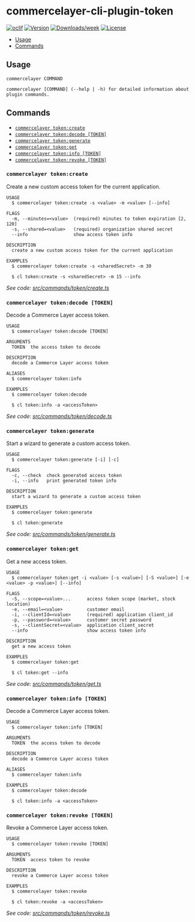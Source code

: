 # commercelayer-cli-plugin-token

[![oclif](https://img.shields.io/badge/cli-oclif-brightgreen.svg)](https://oclif.io)
[![Version](https://img.shields.io/npm/v/@commercelayer/cli-plugin-token.svg)](https://npmjs.org/package/commercelayer-cli-plugin-token)
[![Downloads/week](https://img.shields.io/npm/dw/@commercelayer/cli-plugin-token.svg)](https://npmjs.org/package/@commercelayer-/li-plugin-token)
[![License](https://img.shields.io/npm/l/@commercelayer/cli-plugin-token.svg)](https://github.com/pviti/@commercelayer/cli-plugin-token/blob/master/package.json)

<!-- toc -->

* [Usage](#usage)
* [Commands](#commands)
<!-- tocstop -->
## Usage
<!-- usage -->

```sh-session
commercelayer COMMAND

commercelayer [COMMAND] (--help | -h) for detailed information about plugin commands.
```
<!-- usagestop -->
## Commands
<!-- commands -->

* [`commercelayer token:create`](#commercelayer-tokencreate)
* [`commercelayer token:decode [TOKEN]`](#commercelayer-tokendecode-token)
* [`commercelayer token:generate`](#commercelayer-tokengenerate)
* [`commercelayer token:get`](#commercelayer-tokenget)
* [`commercelayer token:info [TOKEN]`](#commercelayer-tokeninfo-token)
* [`commercelayer token:revoke [TOKEN]`](#commercelayer-tokenrevoke-token)

### `commercelayer token:create`

Create a new custom access token for the current application.

```sh-session
USAGE
  $ commercelayer token:create -s <value> -m <value> [--info]

FLAGS
  -m, --minutes=<value>  (required) minutes to token expiration [2, 120]
  -s, --shared=<value>   (required) organization shared secret
  --info                 show access token info

DESCRIPTION
  create a new custom access token for the current application

EXAMPLES
  $ commercelayer token:create -s <sharedSecret> -m 30

  $ cl token:create -s <sharedSecret> -m 15 --info
```

_See code: [src/commands/token/create.ts](https://github.com/commercelayer/commercelayer-cli-plugin-token/blob/main/src/commands/token/create.ts)_

### `commercelayer token:decode [TOKEN]`

Decode a Commerce Layer access token.

```sh-session
USAGE
  $ commercelayer token:decode [TOKEN]

ARGUMENTS
  TOKEN  the access token to decode

DESCRIPTION
  decode a Commerce Layer access token

ALIASES
  $ commercelayer token:info

EXAMPLES
  $ commercelayer token:decode

  $ cl token:info -a <accessToken>
```

_See code: [src/commands/token/decode.ts](https://github.com/commercelayer/commercelayer-cli-plugin-token/blob/main/src/commands/token/decode.ts)_

### `commercelayer token:generate`

Start a wizard to generate a custom access token.

```sh-session
USAGE
  $ commercelayer token:generate [-i] [-c]

FLAGS
  -c, --check  check generated access token
  -i, --info   print generated token info

DESCRIPTION
  start a wizard to generate a custom access token

EXAMPLES
  $ commercelayer token:generate

  $ cl token:generate
```

_See code: [src/commands/token/generate.ts](https://github.com/commercelayer/commercelayer-cli-plugin-token/blob/main/src/commands/token/generate.ts)_

### `commercelayer token:get`

Get a new access token.

```sh-session
USAGE
  $ commercelayer token:get -i <value> [-s <value>] [-S <value>] [-e <value> -p <value>] [--info]

FLAGS
  -S, --scope=<value>...      access token scope (market, stock location)
  -e, --email=<value>         customer email
  -i, --clientId=<value>      (required) application client_id
  -p, --password=<value>      customer secret password
  -s, --clientSecret=<value>  application client_secret
  --info                      show access token info

DESCRIPTION
  get a new access token

EXAMPLES
  $ commercelayer token:get

  $ cl token:get --info
```

_See code: [src/commands/token/get.ts](https://github.com/commercelayer/commercelayer-cli-plugin-token/blob/main/src/commands/token/get.ts)_

### `commercelayer token:info [TOKEN]`

Decode a Commerce Layer access token.

```sh-session
USAGE
  $ commercelayer token:info [TOKEN]

ARGUMENTS
  TOKEN  the access token to decode

DESCRIPTION
  decode a Commerce Layer access token

ALIASES
  $ commercelayer token:info

EXAMPLES
  $ commercelayer token:decode

  $ cl token:info -a <accessToken>
```

### `commercelayer token:revoke [TOKEN]`

Revoke a Commerce Layer access token.

```sh-session
USAGE
  $ commercelayer token:revoke [TOKEN]

ARGUMENTS
  TOKEN  access token to revoke

DESCRIPTION
  revoke a Commerce Layer access token

EXAMPLES
  $ commercelayer token:revoke

  $ cl token:revoke -a <accessToken>
```

_See code: [src/commands/token/revoke.ts](https://github.com/commercelayer/commercelayer-cli-plugin-token/blob/main/src/commands/token/revoke.ts)_
<!-- commandsstop -->
